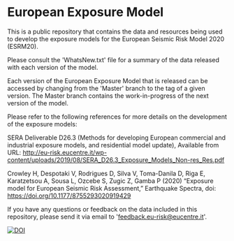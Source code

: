 # European Exposure Model

This is a public repository that contains the data and resources being used to develop the exposure models for the European Seismic Risk Model 2020 (ESRM20). 

Please consult the 'WhatsNew.txt' file for a summary of the data released with each version of the model. 

Each version of the European Exposure Model that is released can be accessed by changing from the 'Master' branch to the tag of a given version. 
The Master branch contains the work-in-progress of the next version of the model. 


Please refer to the following references for more details on the development of the exposure models:

SERA Deliverable D26.3 (Methods for developing European commercial and industrial exposure models, and residential model update), 
Available from URL: http://eu-risk.eucentre.it/wp-content/uploads/2019/08/SERA_D26.3_Exposure_Models_Non-res_Res.pdf

Crowley H, Despotaki V, Rodrigues D, Silva V, Toma-Danila D, Riga E, Karatzetsou A, Sousa L, Ozcebe S, Zugic Z, Gamba P (2020) 
“Exposure model for European Seismic Risk Assessment,” Earthquake Spectra, doi: https://doi.org/10.1177/8755293020919429

If you have any questions or feedback on the data included in this repository, please send it via email to 'feedback.eu-risk@eucentre.it'.

[![DOI](https://zenodo.org/badge/DOI/10.5281/zenodo.4062045.svg)](https://doi.org/10.5281/zenodo.4062045)